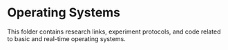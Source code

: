 # Operating Systems
This folder contains research links, experiment protocols, and code related to basic and real-time operating systems.